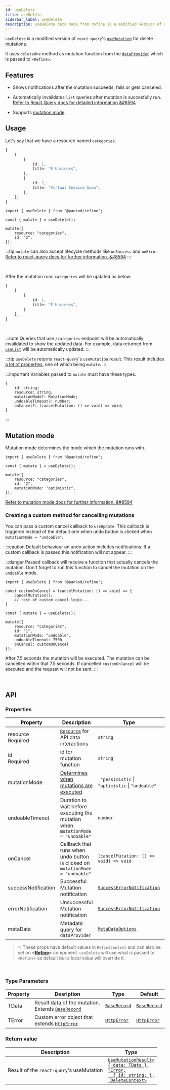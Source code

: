 ```yaml
---
id: useDelete
title: useDelete
siderbar_label: useDelete
description: useDelete data hook from refine is a modified version of react-query's useMutation for delete mutations
---
```


`useDelete` is a modified version of `react-query`'s [`useMutation`](https://react-query.tanstack.com/reference/useMutation#) for delete mutations.

It uses `deleteOne` method as mutation function from the [`dataProvider`](api-references/providers/data-provider.md) which is passed to `<Refine>`.

## Features

* Shows notifications after the mutation succeeds, fails or gets canceled.

* Automatically invalidates `list` queries after mutation is succesfully run.
[Refer to React Query docs for detailed information &#8594](https://react-query.tanstack.com/guides/invalidations-from-mutations)

* Supports [mutation mode](#mutation-mode).


## Usage

Let's say that we have a resource named `categories`.

```ts title="https://api.fake-rest.refine.dev/categories"
{
    [
        {
            id: 1,
            title: "E-business",
        },
        {
            id: 2,
            title: "Virtual Invoice Avon",
        },
    ];
}
```

```tsx twoslash
import { useDelete } from "@pankod/refine";

const { mutate } = useDelete();

mutate({ 
    resource: "categories",
    id: "2",
});
```

:::tip
`mutate` can also accept lifecycle methods like `onSuccess` and `onError`.
[Refer to react-query docs for further information. &#8594](https://react-query.tanstack.com/guides/mutations#mutation-side-effects)
:::

<br/>

After the mutation runs `categories` will be updated as below:

```ts title="https://api.fake-rest.refine.dev/categories"
{
    [
        {
            id: 1,
            title: "E-business",
        }
    ];
}
```
<br/>

:::note
Queries that use `/categories` endpoint will be automatically invalidated to show the updated data. For example, data returned from [`useList`](useList.md) will be automatically updated.
:::

:::tip
`useDelete` returns `react-query`'s `useMutation` result. This result includes  [a lot of properties](https://react-query.tanstack.com/reference/useMutation), one of which being `mutate`.
:::

:::important
Variables passed to `mutate` must have these types.

```tsx
{
    id: string;
    resource: string;
    mutationMode?: MutationMode;
    undoableTimeout?: number;
    onCancel?: (cancelMutation: () => void) => void;
}
```
:::

## Mutation mode

Mutation mode determines the mode which the mutation runs with.

```tsx twoslash {7}
import { useDelete } from "@pankod/refine";

const { mutate } = useDelete();

mutate({ 
    resource: "categories",
    id: "2",
    mutationMode: "optimistic",
});

```

[Refer to mutation mode docs for further information. &#8594](guides-and-concepts/mutation-mode.md)


### Creating a custom method for cancelling mutations
You can pass a custom cancel callback to `useUpdate`. This callback is triggered instead of the default one when undo button is clicked when  `mutationMode = "undoable"`.

:::caution
Default behaviour on undo action includes notifications. If a custom callback is passed this notification will not appear.
:::

:::danger
Passed callback will receive a function that actually cancels the mutation. Don't forget to run this function to cancel the mutation on the `undoable` mode.

```tsx twoslash {2-5, 12-14}
import { useDelete } from "@pankod/refine";

const customOnCancel = (cancelMutation: () => void) => {
    cancelMutation();
    // rest of custom cancel logic...
}

const { mutate } = useDelete();

mutate({ 
    resource: "categories",
    id: "1",
    mutationMode: "undoable",
    undoableTimeout: 7500,
    onCancel: customOnCancel
});

```
After 7.5 seconds the mutation will be executed. The mutation can be cancelled within that 7.5 seconds. If cancelled `customOnCancel` will be executed and the request will not be sent.
:::

<br />

## API

### Properties


| Property                                            | Description                                                                     | Type                                                                       | Default                             |
| --------------------------------------------------- | ------------------------------------------------------------------------------- | -------------------------------------------------------------------------- | ----------------------------------- |
| resource  <div className=" required">Required</div> | [`Resource`](/api-references/components/resource.md) for API data interactions  | `string`                                                                   |                                     |
| id  <div className=" required">Required</div>       | id for mutation function                                                        | `string`                                                                   |                                     |
| mutationMode                                        | [Determines when mutations are executed](/guides-and-concepts/mutation-mode.md) | ` "pessimistic` \| `"optimistic` \| `"undoable"`                           | `"pessimistic"`*                    |
| undoableTimeout                                     | Duration to wait before executing the mutation when `mutationMode = "undoable"` | `number`                                                                   | `5000ms`*                           |
| onCancel                                            | Callback that runs when undo button is clicked on `mutationMode = "undoable"`   | `(cancelMutation: () => void) => void`                                     |                                     |
| successNotification                                 | Successful Mutation notification                                                | [`SuccessErrorNotification`](../../interfaces.md#successerrornotification) | "Successfully deleted a `resource`" |
| errorNotification                                   | Unsuccessful Mutation notification                                              | [`SuccessErrorNotification`](../../interfaces.md#successerrornotification) | "Error (status code: `status`"      |
| metaData                                            | Metadata query for `dataProvider`                                              | [`MetaDataOptions`](/api-references/interfaces.md#metadataquery)           | {}                                                                   |

>`*`: These props have default values in `RefineContext` and can also be set on **<[Refine](/api-references/components/refine-config.md)>** component. `useDelete` will use what is passed to `<Refine>` as default but a local value will override it.

<br/>

### Type Parameters

| Property | Desription                                                                          | Type                                           | Default                                        |
| -------- | ----------------------------------------------------------------------------------- | ---------------------------------------------- | ---------------------------------------------- |
| TData    | Result data of the mutation. Extends [`BaseRecord`](../../interfaces.md#baserecord) | [`BaseRecord`](../../interfaces.md#baserecord) | [`BaseRecord`](../../interfaces.md#baserecord) |
| TError   | Custom error object that extends [`HttpError`](../../interfaces.md#httperror)       | [`HttpError`](../../interfaces.md#httperror)   | [`HttpError`](../../interfaces.md#httperror)   |

### Return value

 | Description                               | Type                                                                                                                                                               |
 | ----------------------------------------- | ------------------------------------------------------------------------------------------------------------------------------------------------------------------ |
 | Result of the `react-query`'s useMutation | [`UseMutationResult<`<br/>`{ data: TData },`<br/>`TError,`<br/>`  { id: string; },`<br/>` DeleteContext>`](https://react-query.tanstack.com/reference/useMutation) |

